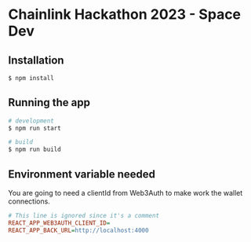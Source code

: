 # Chainlink Hackathon 2023 - Space Dev

## Installation

```bash
$ npm install
```

## Running the app

```bash
# development
$ npm run start

# build
$ npm run build
```

## Environment variable needed

You are going to need a clientId from Web3Auth to make work the wallet connections.

```ini
# This line is ignored since it's a comment
REACT_APP_WEB3AUTH_CLIENT_ID=
REACT_APP_BACK_URL=http://localhost:4000
```
